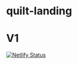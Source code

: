 # quilt-landing
# V1

[![Netlify Status](https://api.netlify.com/api/v1/badges/024f857f-b40c-4518-bcab-af0e36c3de04/deploy-status)](https://app.netlify.com/sites/hardcore-lichterman-cb8157/deploys)
